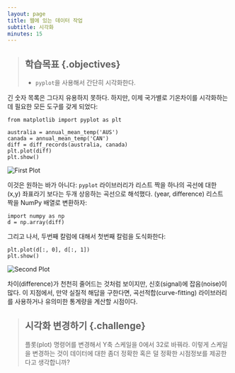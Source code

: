 ```yaml
---
layout: page
title: 웹에 있는 데이터 작업
subtitle: 시각화
minutes: 15
---
```

> ## 학습목표 {.objectives}
>
> *   `pyplot`을 사용해서 간단히 시각화한다.


긴 숫자 목록은 그다지 유용하지 못하다.
하지만, 이제 국가별로 기온차이를 시각화하는데 필요한 모든 도구를 갖게 되었다:

~~~ {.python}
from matplotlib import pyplot as plt

australia = annual_mean_temp('AUS')
canada = annual_mean_temp('CAN')
diff = diff_records(australia, canada)
plt.plot(diff)
plt.show()
~~~

![First Plot](fig/plot-01.png)

이것은 원하는 바가 아니다: 
`pyplot` 라이브러리가 리스트 짝을 하나의 곡선에 대한 (x,y) 좌표라기 보다는 두개 상응하는 곡선으로 해석했다. 
(year, difference) 리스트 짝을 NumPy 배열로 변환하자:

~~~ {.python}
import numpy as np
d = np.array(diff)
~~~

그리고 나서, 두번째 칼럼에 대해서 첫번째 칼럼을 도식화한다:

~~~ {.python}
plt.plot(d[:, 0], d[:, 1])
plt.show()
~~~

![Second Plot](fig/plot-02.png)

차이(difference)가 천천히 줄어드는 것처럼 보이지만, 
신호(signal)에 잡음(noise)이 많다. 
이 지점에서, 만약 실질적 해답을 구한다면, 
곡선적합(curve-fitting) 라이브러리를 사용하거나 유의미한 통계량을 계산할 시점이다.

> ## 시각화 변경하기 {.challenge}
>
> 플롯(plot) 명령어를 변경해서 Y축 스케일을 0에서 32로 바꿔라.
> 이렇게 스케일을 변경하는 것이 데이터에 대한 좀더 정확한 혹은 덜 정확한 시점정보를 제공한다고 생각합니까?

